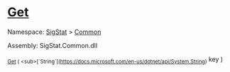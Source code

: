 # [Get](./FeatureDescriptor`1-100663422.md)

Namespace: [SigStat]() > [Common](./../README.md)

Assembly: SigStat.Common.dll

<sub>[Get](./FeatureDescriptor`1-100663422.md) ( <sub>[`String`](https://docs.microsoft.com/en-us/dotnet/api/System.String)</sub> key )</sub>&nbsp; &nbsp; &nbsp; &nbsp; &nbsp; &nbsp; &nbsp; &nbsp; &nbsp;<sub></sub>
